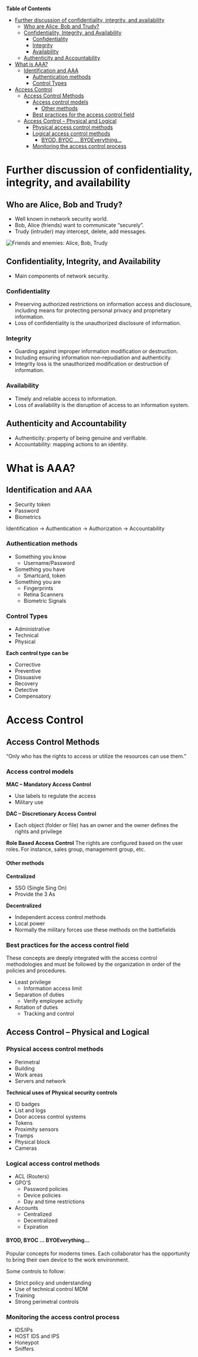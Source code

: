<!-- START doctoc generated TOC please keep comment here to allow auto update -->
<!-- DON'T EDIT THIS SECTION, INSTEAD RE-RUN doctoc TO UPDATE -->
**Table of Contents**

- [Further discussion of confidentiality, integrity, and availability](#further-discussion-of-confidentiality-integrity-and-availability)
  - [Who are Alice, Bob and Trudy?](#who-are-alice-bob-and-trudy)
  - [Confidentiality, Integrity, and Availability](#confidentiality-integrity-and-availability)
    - [Confidentiality](#confidentiality)
    - [Integrity](#integrity)
    - [Availability](#availability)
  - [Authenticity and Accountability](#authenticity-and-accountability)
- [What is AAA?](#what-is-aaa)
  - [Identification and AAA](#identification-and-aaa)
    - [Authentication methods](#authentication-methods)
    - [Control Types](#control-types)
- [Access Control](#access-control)
  - [Access Control Methods](#access-control-methods)
    - [Access control models](#access-control-models)
      - [Other methods](#other-methods)
    - [Best practices for the access control field](#best-practices-for-the-access-control-field)
  - [Access Control – Physical and Logical](#access-control--physical-and-logical)
    - [Physical access control methods](#physical-access-control-methods)
    - [Logical access control methods](#logical-access-control-methods)
      - [BYOD, BYOC … BYOEverything…](#byod-byoc--byoeverything)
    - [Monitoring the access control process](#monitoring-the-access-control-process)

<!-- END doctoc generated TOC please keep comment here to allow auto update -->

# Further discussion of confidentiality, integrity, and availability

## Who are Alice, Bob and Trudy?

- Well known in network security world.
- Bob, Alice (friends) want to communicate “securely”.
- Trudy (intruder) may intercept, delete, add messages.

![Friends and enemies: Alice, Bob, Trudy](./images/alice_bob_trudy.png) 

## Confidentiality, Integrity, and Availability

- Main components of network security.

### Confidentiality

- Preserving authorized restrictions on information access and disclosure, including means for protecting personal privacy and proprietary information.
- Loss of confidentiality is the unauthorized disclosure of information.

### Integrity

- Guarding against improper information modification or destruction.
- Including ensuring information non-repudiation and authenticity.
- Integrity loss is the unauthorized modification or destruction of information.

### Availability

- Timely and reliable access to information.
- Loss of availability is the disruption of access to an information system.

## Authenticity and Accountability

- Authenticity: property of being genuine and verifiable.
- Accountability: mapping actions to an identity.

# What is AAA?

## Identification and AAA

- Security token
- Password
- Biometrics

Identification → Authentication → Authorization → Accountability

### Authentication methods

- Something you know
	- Username/Password
- Something you have
	- Smartcard, token
- Something you are
	- Fingerprints
	- Retina Scanners
	- Biometric Signals

### Control Types

- Administrative
- Technical
- Physical

**Each control type can be**
- Corrective
- Preventive
- Dissuasive
- Recovery
- Detective
- Compensatory

# Access Control

## Access Control Methods

“Only who has the rights to access or utilize the resources can use them.”

### Access control models

**MAC – Mandatory Access Control**
- Use labels to regulate the access
- Military use

**DAC – Discretionary Access Control**
- Each object (folder or file) has an owner and the owner defines the rights and privilege

**Role Based Access Control**
The rights are configured based on the user roles. For instance, sales group, management group, etc.

#### Other methods

**Centralized**
- SSO (Single Sing On)
- Provide the 3 As

**Decentralized**
- Independent access control methods
- Local power
- Normally the military forces use these methods on the battlefields

### Best practices for the access control field

These concepts are deeply integrated with the access control methodologies and must be followed by the organization in order of the policies and procedures.

- Least privilege
	- Information access limit
- Separation of duties
	- Verify employee activity
- Rotation of duties
	- Tracking and control

## Access Control – Physical and Logical

### Physical access control methods

- Perimetral
- Building
- Work areas
- Servers and network

**Technical uses of Physical security controls**
- ID badges
- List and logs
- Door access control systems
- Tokens
- Proximity sensors
- Tramps
- Physical block
- Cameras

### Logical access control methods

- ACL (Routers)
- GPO’S
	- Password policies
	- Device policies
	- Day and time restrictions
- Accounts
	- Centralized
	- Decentralized
	- Expiration

#### BYOD, BYOC … BYOEverything…

Popular concepts for moderns times. Each collaborator has the opportunity to bring their own device to the work environment.

Some controls to follow:
- Strict policy and understanding
- Use of technical control MDM
- Training
- Strong perimetral controls

### Monitoring the access control process

- IDS/IPs
- HOST IDS and IPS
- Honeypot
- Sniffers